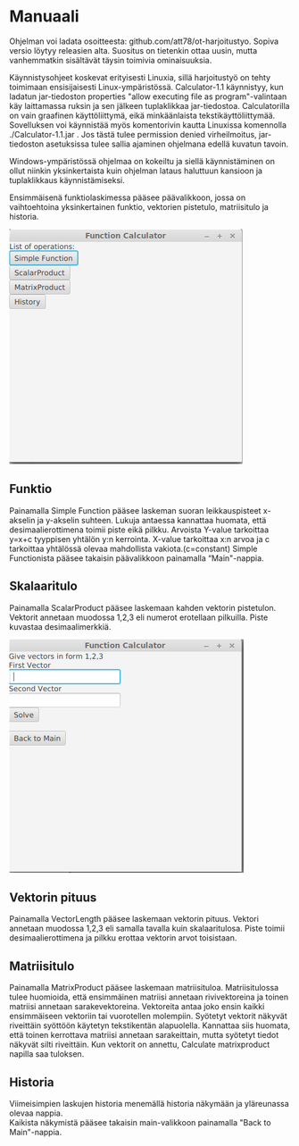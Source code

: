 # Manuaali

Ohjelman voi ladata osoitteesta: github.com/att78/ot-harjoitustyo. Sopiva versio löytyy releasien alta. Suositus on tietenkin ottaa uusin, mutta vanhemmatkin sisältävät täysin toimivia ominaisuuksia.

Käynnistysohjeet koskevat erityisesti Linuxia, sillä harjoitustyö on tehty toimimaan ensisijaisesti Linux-ympäristössä. 
Calculator-1.1 käynnistyy, kun ladatun jar-tiedoston properties "allow executing file as program"-valintaan käy laittamassa ruksin ja sen jälkeen tuplaklikkaa jar-tiedostoa. Calculatorilla on vain graafinen käyttöliittymä, eikä minkäänlaista tekstikäyttöliittymää. Sovelluksen voi käynnistää myös komentorivin kautta Linuxissa komennolla   ./Calculator-1.1.jar
. Jos tästä tulee permission denied virheilmoitus, jar-tiedoston asetuksissa tulee sallia ajaminen ohjelmana edellä kuvatun tavoin.

Windows-ympäristössä ohjelmaa on kokeiltu ja siellä käynnistäminen on ollut niinkin yksinkertaista kuin ohjelman lataus haluttuun kansioon ja tuplaklikkaus käynnistämiseksi.

Ensimmäisenä funktiolaskimessa pääsee päävalikkoon, jossa on vaihtoehtoina yksinkertainen funktio, vektorien pistetulo, matriisitulo ja historia.

![MainValikko](https://github.com/att78/ot-harjoitustyo/blob/master/dokumentointi/Mainvalikko.png)

## Funktio

Painamalla Simple Function pääsee laskeman suoran leikkauspisteet x-akselin ja y-akselin suhteen.  Lukuja antaessa kannattaa huomata, että desimaalierottimena toimii piste eikä pilkku. Arvoista Y-value tarkoittaa y=x+c tyyppisen yhtälön y:n kerrointa. X-value tarkoittaa x:n arvoa ja c tarkoittaa yhtälössä olevaa mahdollista vakiota.(c=constant) Simple Functionista pääsee takaisin päävalikkoon painamalla “Main"-nappia. 


## Skalaaritulo



Painamalla ScalarProduct pääsee laskemaan kahden vektorin pistetulon. Vektorit annetaan muodossa 1,2,3 eli numerot erotellaan pilkuilla. Piste kuvastaa desimaalimerkkiä.

![Skalaaritulo](https://github.com/att78/ot-harjoitustyo/blob/master/dokumentointi/Skalaaritulo.png)

## Vektorin pituus

Painamalla VectorLength pääsee laskemaan vektorin pituus. Vektori annetaan muodossa 1,2,3 eli samalla tavalla kuin skalaaritulosa. Piste toimii desimaalierottimena ja pilkku erottaa vektorin arvot toisistaan.


## Matriisitulo
Painamalla MatrixProduct pääsee laskemaan matriisituloa. Matriisitulossa tulee huomioida, että ensimmäinen matriisi annetaan rivivektoreina ja toinen matriisi annetaan sarakevektoreina. Vektoreita antaa joko ensin kaikki ensimmäiseen vektoriin tai vuorotellen molempiin. Syötetyt vektorit näkyvät riveittäin syöttöön käytetyn tekstikentän alapuolella. Kannattaa siis huomata, että toinen kerrottava matriisi annetaan sarakeittain, mutta syötetyt tiedot näkyvät silti riveittäin. Kun vektorit on annettu, Calculate matrixproduct napilla saa tuloksen. 


## Historia

Viimeisimpien laskujen historia menemällä historia näkymään ja yläreunassa olevaa nappia.  
Kaikista näkymistä pääsee takaisin main-valikkoon painamalla "Back to Main"-nappia.

